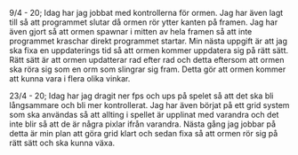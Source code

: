 9/4 - 20; Idag har jag jobbat med kontrollerna för ormen. Jag har även lagt till så att programmet slutar då ormen rör ytter kanten på framen. Jag har även gjort så att ormen spawnar i mitten av hela framen så att inte programmet kraschar direkt programmet startar. Min nästa uppgift är att jag ska fixa en uppdaterings tid så att ormen kommer uppdatera sig på rätt sätt. Rätt sätt är att ormen updatterar rad efter rad och detta eftersom att ormen ska röra sig som en orm som slingrar sig fram. Detta gör att ormen kommer att kunna vara i flera olika vinkar. 

23/4 - 20; Idag har jag dragit ner fps och ups på spelet så att det ska bli långsammare och bli mer kontrollerat. Jag har även börjat på ett grid system som ska användas så att allting i spellet är upplinat med varandra och det inte blir så att de är några pixlar ifrån varandra. Nästa gång jag jobbar på detta är min plan att göra grid klart och sedan fixa så att ormen rör sig på rätt sätt och ska kunna växa.